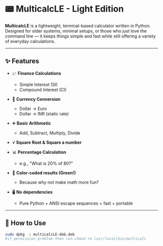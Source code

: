 # 📟 MulticalcLE - Light Edition

**MulticalcLE** is a lightweight, terminal-based calculator written in Python. Designed for older systems, minimal setups, or those who just love the command line — it keeps things simple and fast while still offering a variety of everyday calculations.

---

## ✨ Features

- 📈 **Finance Calculations**  
  - Simple Interest (SI)  
  - Compound Interest (CI)

- 💱 **Currency Conversion**  
  - Dollar → Euro  
  - Dollar → INR (static rate)

- ➕ **Basic Arithmetic**  
  - Add, Subtract, Multiply, Divide

- √ **Square Root & Square a number**

- 📊 **Percentage Calculation**  
  - e.g., "What is 20% of 80?"

- 🎨 **Color-coded results (Green!)**  
  - Because why not make math more fun?

- 🖥️ **No dependencies**  
  - Pure Python + ANSI escape sequences = fast + portable

---

## 🔧 How to Use

```bash
sudo dpkg -i multicalcLE-deb.deb
#if permission problem then run chmod +x /usr/local/bin/multicalc
